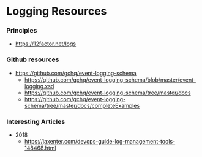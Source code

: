 
Logging Resources
====

### Principles
* https://12factor.net/logs


### Github resources
* https://github.com/gchq/event-logging-schema
  * https://github.com/gchq/event-logging-schema/blob/master/event-logging.xsd
  * https://github.com/gchq/event-logging-schema/tree/master/docs
  * https://github.com/gchq/event-logging-schema/tree/master/docs/completeExamples


### Interesting Articles
* 2018
  * https://jaxenter.com/devops-guide-log-management-tools-148468.html


